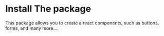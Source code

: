 # Install The package

This package allows you to create a react components, such as buttons, forms, and many more....